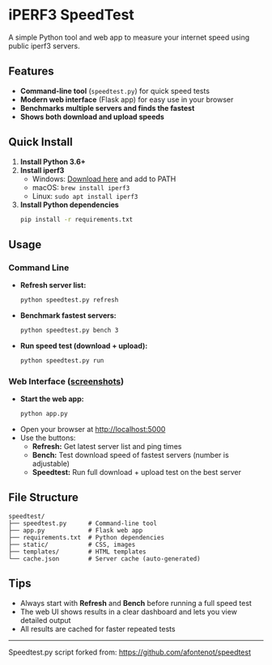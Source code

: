 # iPERF3 SpeedTest

A simple Python tool and web app to measure your internet speed using public iperf3 servers.

## Features
- **Command-line tool** (`speedtest.py`) for quick speed tests
- **Modern web interface** (Flask app) for easy use in your browser
- **Benchmarks multiple servers and finds the fastest**
- **Shows both download and upload speeds**

## Quick Install
1. **Install Python 3.6+**
2. **Install iperf3**
   - Windows: [Download here](https://iperf.fr/iperf-download.php) and add to PATH
   - macOS: `brew install iperf3`
   - Linux: `sudo apt install iperf3`
3. **Install Python dependencies**
   ```bash
   pip install -r requirements.txt
   ```

## Usage

### Command Line
- **Refresh server list:**
  ```bash
  python speedtest.py refresh
  ```
- **Benchmark fastest servers:**
  ```bash
  python speedtest.py bench 3
  ```
- **Run speed test (download + upload):**
  ```bash
  python speedtest.py run
  ```

### Web Interface ([screenshots](screenshots))
- **Start the web app:**
  ```bash
  python app.py
  ```
- Open your browser at [http://localhost:5000](http://localhost:5000)
- Use the buttons:
  - **Refresh:** Get latest server list and ping times
  - **Bench:** Test download speed of fastest servers (number is adjustable)
  - **Speedtest:** Run full download + upload test on the best server

## File Structure
```
speedtest/
├── speedtest.py      # Command-line tool
├── app.py            # Flask web app
├── requirements.txt  # Python dependencies
├── static/           # CSS, images
├── templates/        # HTML templates
└── cache.json        # Server cache (auto-generated)
```

## Tips
- Always start with **Refresh** and **Bench** before running a full speed test
- The web UI shows results in a clear dashboard and lets you view detailed output
- All results are cached for faster repeated tests

---
Speedtest.py script forked from: https://github.com/afontenot/speedtest
